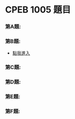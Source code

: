 # CPEB 1005 題目


### 第A題:


### 第B題:

* [點我進入](https://github.com/archue001/CPEB1005/blob/B--Short-Sort/README.md)

### 第C題:


### 第D題:


### 第E題:


### 第F題:
